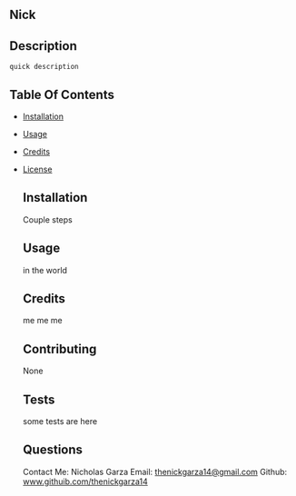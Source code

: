 
  ## Nick
  
  ## Description 
    
    quick description

  ## Table Of Contents
* [Installation](#installation)
* [Usage](#usage)
* [Credits](#credits)
* [License](#license)
  
  ## Installation 
    
    Couple steps
  
  ## Usage 
    
    in the world
  
  ## Credits 
    
    me me me
  
  ## Contributing 
    
    None
  
  ## Tests 
    
    some tests are here

  ## Questions 

  Contact Me: Nicholas Garza
  Email: thenickgarza14@gmail.com
  Github: www.githuib.com/thenickgarza14
